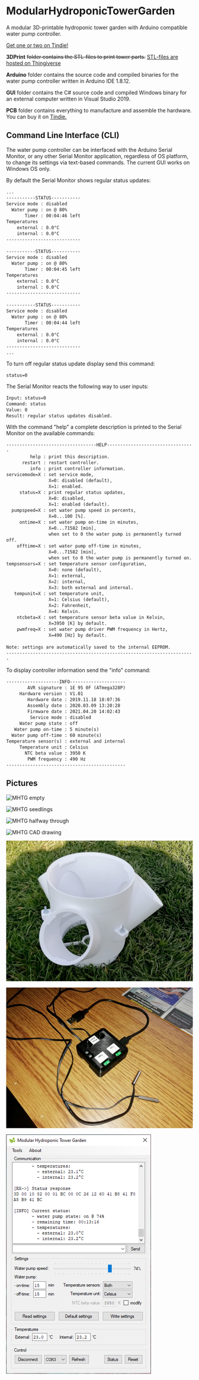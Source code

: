 # ModularHydroponicTowerGarden
A modular 3D-printable hydroponic tower garden with Arduino compatible water pump controller.

[Get one or two on Tindie!](https://www.tindie.com/products/19512/)

**3DPrint** ~~folder contains the STL-files to print tower parts.~~ [STL-files are hosted on Thingiverse](https://www.thingiverse.com/thing:3405964)

**Arduino** folder contains the source code and compiled binaries for the water pump controller written in Arduino IDE 1.8.12.

**GUI** folder contains the C# source code and compiled Windows binary for an external computer written in Visual Studio 2019.

**PCB** folder contains everything to manufacture and assemble the hardware. You can buy it on [Tindie.](https://www.tindie.com/products/19512/)

## Command Line Interface (CLI)

The water pump controller can be interfaced with the Arduino Serial Monitor, or any other Serial Monitor application, regardless of OS platform, to change its settings via text-based commands. The current GUI works on Windows OS only.

By default the Serial Monitor shows regular status updates:

```
...
-----------STATUS-----------
Service mode : disabled
  Water pump : on @ 80%
       Timer : 00:04:46 left
Temperatures
    external : 0.0°C
    internal : 0.0°C
----------------------------

-----------STATUS-----------
Service mode : disabled
  Water pump : on @ 80%
       Timer : 00:04:45 left
Temperatures
    external : 0.0°C
    internal : 0.0°C
----------------------------

-----------STATUS-----------
Service mode : disabled
  Water pump : on @ 80%
       Timer : 00:04:44 left
Temperatures
    external : 0.0°C
    internal : 0.0°C
----------------------------
...
```

To turn off regular status update display send this command:

```
status=0
```

The Serial Monitor reacts the following way to user inputs:

```
Input: status=0
Command: status
Value: 0
Result: regular status updates disabled.
```

With the command "help" a complete description is printed to the Serial Monitor on the available commands:

```
----------------------------------HELP---------------------------------
         help : print this description.
      restart : restart controller.
         info : print controller information.
servicemode=X : set service mode,
                X=0: disabled (default),
                X=1: enabled.
     status=X : print regular status updates,
                X=0: disabled,
                X=1: enabled (default).
  pumpspeed=X : set water pump speed in percents,
                X=0...100 [%].
     ontime=X : set water pump on-time in minutes,
                X=0...71582 [min],
                when set to 0 the water pump is permanently turned off.
    offtime=X : set water pump off-time in minutes,
                X=0...71582 [min],
                when set to 0 the water pump is permanently turned on.
tempsensors=X : set temperature sensor configuration,
                X=0: none (default),
                X=1: external,
                X=2: internal,
                X=3: both external and internal.
   tempunit=X : set temperature unit,
                X=1: Celsius (default),
                X=2: Fahrenheit,
                X=4: Kelvin.
    ntcbeta=X : set temperature sensor beta value in Kelvin,
                X=3950 [K] by default.
    pwmfreq=X : set water pump driver PWM frequency in Hertz,
                X=490 [Hz] by default.

Note: settings are automatically saved to the internal EEPROM.
-----------------------------------------------------------------------
```

To display controller information send the "info" command:

```
--------------------INFO---------------------
        AVR signature : 1E 95 0F (ATmega328P)
     Hardware version : V1.01
        Hardware date : 2019.11.18 18:07:36
        Assembly date : 2020.03.09 13:20:28
        Firmware date : 2021.04.20 14:02:43
         Service mode : disabled
     Water pump state : off
   Water pump on-time : 5 minute(s)
  Water pump off-time : 60 minute(s)
Temperature sensor(s) : external and internal
     Temperature unit : Celsius
       NTC beta value : 3950 K
        PWM frequency : 490 Hz
---------------------------------------------
```

## Pictures

![MHTG empty](https://thingiverse-production-new.s3.amazonaws.com/assets/93/72/7a/2c/28/IMG_20190417_153821_02.jpg)

![MHTG seedlings](https://thingiverse-production-new.s3.amazonaws.com/assets/ca/d1/2b/71/79/IMG_20190503_190128_02.jpg)

![MHTG halfway through](https://thingiverse-production-new.s3.amazonaws.com/assets/ac/ff/6e/5a/bc/IMG_20190516_110757.jpg)

![MHTG CAD drawing](https://thingiverse-production-new.s3.amazonaws.com/assets/13/7a/7d/81/b4/MHTG_V113_03.png)

![MHTG planting module](https://github.com/Shedatheds/ModularHydroponicTowerGarden/blob/master/images/5.jpg)

![V1.02 water pump controller](https://github.com/Shedatheds/ModularHydroponicTowerGarden/blob/master/images/6.jpg)

![MHTG GUI 01](https://github.com/Shedatheds/ModularHydroponicTowerGarden/blob/master/images/7.png)
